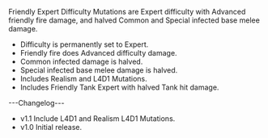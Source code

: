 Friendly Expert Difficulty Mutations are Expert difficulty with Advanced friendly fire damage, and halved Common and Special infected base melee damage.
- Difficulty is permanently set to Expert.
- Friendly fire does Advanced difficulty damage.
- Common infected damage is halved.
- Special infected base melee damage is halved.
- Includes Realism and L4D1 Mutations.
- Includes Friendly Tank Expert with halved Tank hit damage.

---Changelog---
- v1.1 Include L4D1 and Realism L4D1 Mutations.
- v1.0 Initial release.
